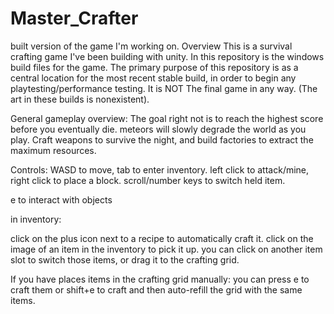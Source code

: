 # Master_Crafter
built version of the game I'm working on.
Overview
This is a survival crafting game I've been building with unity. 
In this repository is the windows build files for the game.
The primary purpose of this repository is as a central location for the most recent stable build,
in order to begin any playtesting/performance testing. 
It is NOT The final game in any way. (The art in these builds is nonexistent).
    
General gameplay overview:
The goal right not is to reach the highest score before you eventually die. 
meteors will slowly degrade the world as you play. 
Craft weapons to survive the night, and build factories to extract the maximum resources. 

Controls:
WASD to move, tab to enter inventory.
left click to attack/mine, 
right click to place a block.
scroll/number keys to switch held item. 

e to interact with objects

in inventory:

click on the plus icon next to a recipe to automatically craft it. 
click on the image of an item in the inventory to pick it up. 
you can click on another item slot to switch those items, or drag it to the crafting grid. 

If you have places items in the crafting grid manually:
you can press e to craft them or shift+e to craft and then auto-refill the grid with the same items. 


